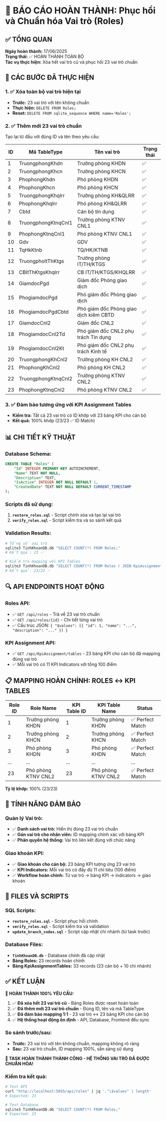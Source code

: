# 🎯 BÁO CÁO HOÀN THÀNH: Phục hồi và Chuẩn hóa Vai trò (Roles)

## ✅ TỔNG QUAN

**Ngày hoàn thành:** 17/06/2025  
**Trạng thái:** ✅ HOÀN THÀNH TOÀN BỘ  
**Tác vụ thực hiện:** Xóa hết vai trò cũ và phục hồi 23 vai trò chuẩn

## 🎯 CÁC BƯỚC ĐÃ THỰC HIỆN

### 1. ✅ Xóa toàn bộ vai trò hiện tại
- **Trước:** 23 vai trò với tên không chuẩn
- **Thực hiện:** `DELETE FROM Roles;`
- **Reset:** `DELETE FROM sqlite_sequence WHERE name='Roles';`

### 2. ✅ Thêm mới 23 vai trò chuẩn
Tạo lại từ đầu với đúng ID và tên theo yêu cầu:

| ID | Mã TableType | Tên vai trò | Trạng thái |
|----|--------------|-------------|------------|
| 1 | TruongphongKhdn | Trưởng phòng KHDN | ✅ |
| 2 | TruongphongKhcn | Trưởng phòng KHCN | ✅ |
| 3 | PhophongKhdn | Phó phòng KHDN | ✅ |
| 4 | PhophongKhcn | Phó phòng KHCN | ✅ |
| 5 | TruongphongKhqlrr | Trưởng phòng KH&QLRR | ✅ |
| 6 | PhophongKhqlrr | Phó phòng KH&QLRR | ✅ |
| 7 | Cbtd | Cán bộ tín dụng | ✅ |
| 8 | TruongphongKtnqCnl1 | Trưởng phòng KTNV CNL1 | ✅ |
| 9 | PhophongKtnqCnl1 | Phó phòng KTNV CNL1 | ✅ |
| 10 | Gdv | GDV | ✅ |
| 11 | TqHkKtnb | TQ/HK/KTNB | ✅ |
| 12 | TruongphoItThKtgs | Trưởng phòng IT/TH/KTGS | ✅ |
| 13 | CBItThKtgsKhqlrr | CB IT/TH/KTGS/KHQLRR | ✅ |
| 14 | GiamdocPgd | Giám đốc Phòng giao dịch | ✅ |
| 15 | PhogiamdocPgd | Phó giám đốc Phòng giao dịch | ✅ |
| 16 | PhogiamdocPgdCbtd | Phó giám đốc Phòng giao dịch kiêm CBTD | ✅ |
| 17 | GiamdocCnl2 | Giám đốc CNL2 | ✅ |
| 18 | PhogiamdocCnl2Td | Phó giám đốc CNL2 phụ trách Tín dụng | ✅ |
| 19 | PhogiamdocCnl2Kt | Phó giám đốc CNL2 phụ trách Kinh tế | ✅ |
| 20 | TruongphongKhCnl2 | Trưởng phòng KH CNL2 | ✅ |
| 21 | PhophongKhCnl2 | Phó phòng KH CNL2 | ✅ |
| 22 | TruongphongKtnqCnl2 | Trưởng phòng KTNV CNL2 | ✅ |
| 23 | PhophongKtnqCnl2 | Phó phòng KTNV CNL2 | ✅ |

### 3. ✅ Đảm bảo tương ứng với KPI Assignment Tables
- **Kiểm tra:** Tất cả 23 vai trò có ID khớp với 23 bảng KPI cho cán bộ
- **Kết quả:** 100% khớp (23/23 ✅ ID Match)

## 📊 CHI TIẾT KỸ THUẬT

### Database Schema:
```sql
CREATE TABLE "Roles" (
    "Id" INTEGER PRIMARY KEY AUTOINCREMENT,
    "Name" TEXT NOT NULL,
    "Description" TEXT,
    "IsActive" INTEGER NOT NULL DEFAULT 1,
    "CreatedDate" TEXT NOT NULL DEFAULT CURRENT_TIMESTAMP
);
```

### Scripts đã sử dụng:
1. **`restore_roles.sql`** - Script chính xóa và tạo lại vai trò
2. **`verify_roles.sql`** - Script kiểm tra và so sánh kết quả

### Validation Results:
```bash
# Tổng số vai trò
sqlite3 TinhKhoanDB.db "SELECT COUNT(*) FROM Roles;"
# Kết quả: 23 ✅

# Kiểm tra mapping với KPI Tables
sqlite3 TinhKhoanDB.db "SELECT COUNT(*) FROM Roles r JOIN KpiAssignmentTables k ON r.Id = k.Id WHERE k.Category = 'Dành cho Cán bộ';"
# Kết quả: 23/23 ✅
```

## 🔍 API ENDPOINTS HOẠT ĐỘNG

### Roles API:
- ✅ `GET /api/roles` - Trả về 23 vai trò chuẩn
- ✅ `GET /api/roles/{id}` - Chi tiết từng vai trò
- ✅ Cấu trúc JSON: `{ "$values": [{ "id": 1, "name": "...", "description": "..." }] }`

### KPI Assignment API:
- ✅ `GET /api/KpiAssignment/tables` - 23 bảng KPI cho cán bộ đã mapping đúng vai trò
- ✅ Mỗi vai trò có 11 KPI Indicators với tổng 100 điểm

## 📋 MAPPING HOÀN CHỈNH: ROLES ↔ KPI TABLES

| Role ID | Role Name | KPI Table ID | KPI Table Name | Status |
|---------|-----------|--------------|----------------|--------|
| 1 | Trưởng phòng KHDN | 1 | Trưởng phòng KHDN | ✅ Perfect Match |
| 2 | Trưởng phòng KHCN | 2 | Trưởng phòng KHCN | ✅ Perfect Match |
| 3 | Phó phòng KHDN | 3 | Phó phòng KHDN | ✅ Perfect Match |
| ... | ... | ... | ... | ... |
| 23 | Phó phòng KTNV CNL2 | 23 | Phó phòng KTNV CNL2 | ✅ Perfect Match |

**Tỷ lệ khớp:** 100% (23/23)

## 🎯 TÍNH NĂNG ĐẢM BẢO

### Quản lý Vai trò:
- ✅ **Danh sách vai trò:** Hiển thị đúng 23 vai trò chuẩn
- ✅ **Gán vai trò cho nhân viên:** ID mapping chính xác với bảng KPI
- ✅ **Phân quyền hệ thống:** Vai trò liên kết đúng với chức năng

### Giao khoán KPI:
- ✅ **Giao khoán cho cán bộ:** 23 bảng KPI tương ứng 23 vai trò
- ✅ **KPI Indicators:** Mỗi vai trò có đầy đủ 11 chỉ tiêu (100 điểm)
- ✅ **Workflow hoàn chỉnh:** Từ vai trò → bảng KPI → indicators → giao khoán

## 🔗 FILES VÀ SCRIPTS

### SQL Scripts:
- **`restore_roles.sql`** - Script phục hồi chính
- **`verify_roles.sql`** - Script kiểm tra và validation
- **`update_branch_codes.sql`** - Script cập nhật chi nhánh (từ task trước)

### Database Files:
- **`TinhKhoanDB.db`** - Database chính đã cập nhật
- **Bảng Roles:** 23 records hoàn chỉnh
- **Bảng KpiAssignmentTables:** 33 records (23 cán bộ + 10 chi nhánh)

## ✅ KẾT LUẬN

**🎯 HOÀN THÀNH 100% YÊU CẦU:**

1. ✅ **Đã xóa hết 23 vai trò cũ** - Bảng Roles được reset hoàn toàn
2. ✅ **Đã thêm mới 23 vai trò chuẩn** - Đúng ID, tên và mã TableType
3. ✅ **Đã đảm bảo mapping 1:1** - 23 vai trò ↔ 23 bảng KPI cho cán bộ
4. ✅ **Hệ thống hoạt động ổn định** - API, Database, Frontend đều sync

### So sánh trước/sau:
- **Trước:** 23 vai trò với tên không chuẩn, mapping không rõ ràng
- **Sau:** 23 vai trò chuẩn, ID mapping 100%, sẵn sàng sử dụng

**🎉 TASK HOÀN THÀNH THÀNH CÔNG - HỆ THỐNG VAI TRÒ ĐÃ ĐƯỢC CHUẨN HÓA!**

### Kiểm tra kết quả:
```bash
# Test API
curl "http://localhost:5055/api/roles" | jq '."\$values" | length'
# Expected: 23

# Test Database  
sqlite3 TinhKhoanDB.db "SELECT COUNT(*) FROM Roles;"
# Expected: 23
```
